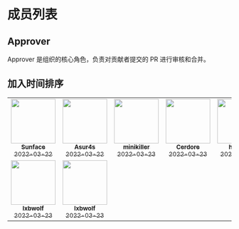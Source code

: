 # 成员列表

## Approver
Approver 是组织的核心角色，负责对贡献者提交的 PR 进行审核和合并。

## 加入时间排序

<table>
    <tr>
        <td align="center">
            <a href="http://im.dev">
                <img src="https://avatars.githubusercontent.com/u/7036754?v=4?s=100" width="100px;" alt=""/>
                <br />
                <sub><b>Sunface</b></sub>
                <br />
                <sub>2022-03-22</sub>
            </a>
        </td>
        <td align="center">
            <a href="https://github.com/asur4s">
                <img src="https://avatars.githubusercontent.com/u/99897242?v=4?s=100" width="100px;" alt=""/>
                <br />
                <sub><b>Asur4s</b></sub>
                <br />
                <sub>2022-03-22</sub>
            </a>
        </td>
        <td align="center">
            <a href="https://github.com/minikiller">
                <img src="https://avatars.githubusercontent.com/u/5356570?v=4?s=100" width="100px;" alt=""/>
                <br />
                <sub><b>minikiller</b></sub>
                <br />
                <sub>2022-03-23</sub>
            </a>
        </td>
        <td align="center">
            <a href="https://github.com/Cerdore">
                <img src="https://avatars.githubusercontent.com/u/24353799?v=4?s=100" width="100px;" alt=""/>
                <br />
                <sub><b>Cerdore</b></sub>
                <br />
                <sub>2022-03-23</sub>
            </a>
        </td>
        <td align="center">
            <a href="https://github.com/hyuuko">
                <img src="https://avatars.githubusercontent.com/u/44204137?v=4?s=100" width="100px;" alt=""/>
                <br />
                <sub><b>hyuuko</b></sub>
                <br />
                <sub>2022-03-23</sub>
            </a>
        </td>
    </tr>
    <tr>
        <td align="center">
            <a href="https://github.com/FaceFall">
                <img src="https://avatars.githubusercontent.com/u/37741552?v=4?s=100" width="100px;" alt=""/>
                <br />
                <sub><b>lxbwolf</b></sub>
                <br />
                <sub>2022-03-23</sub>
            </a>
        </td>
        <td align="center">
            <a href="https://github.com/lxbwolf">
                <img src="https://avatars.githubusercontent.com/u/12119889?v=4?s=100" width="100px;" alt=""/>
                <br />
                <sub><b>lxbwolf</b></sub>
                <br />
                <sub>2022-03-23</sub>
            </a>
        </td>
    </tr>
</table>

